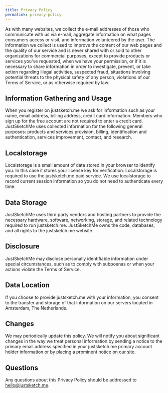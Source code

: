 ```yaml
---
title: Privacy Policy
permalink: privacy-policy
---
```


As with many websites, we collect the e-mail addresses of those who communicate with us via e-mail, aggregate information on what pages consumers access or visit, and information volunteered by the user. The information we collect is used to improve the content of our web pages and the quality of our service and is never shared with or sold to other organizations for commercial purposes, except to provide products or services you've requested, when we have your permission, or if it is necessary to share information in order to investigate, prevent, or take action regarding illegal activities, suspected fraud, situations involving potential threats to the physical safety of any person, violations of our Terms of Service, or as otherwise required by law.

## Information Gathering and Usage
When you register on justsketch.me we ask for information such as your name, email address, billing address, credit card information. Members who sign up for the free account are not required to enter a credit card.
JustSketchMe uses collected information for the following general purposes: products and services provision, billing, identification and authentication, services improvement, contact, and research.

## Localstorage
Localstorage is a small amount of data stored in your browser to identify you. In this case it stores your license key for verification. 
Localstorage is required to use the justsketch.me paid service.
We use localstorage to record current session information so you do not need to authenticate every time.

## Data Storage
JustSketchMe uses third party vendors and hosting partners to provide the necessary hardware, software, networking, storage, and related technology required to run justsketch.me. JustSketchMe owns the code, databases, and all rights to the justsketch.me website.

## Disclosure
JustSketchMe may disclose personally identifiable information under special circumstances, such as to comply with subpoenas or when your actions violate the Terms of Service.

## Data Location
If you choose to provide justsketch.me with your information, you consent to the transfer and storage of that information on our servers located in Amsterdam, The Netherlands.

## Changes
We may periodically update this policy. We will notify you about significant changes in the way we treat personal information by sending a notice to the primary email address specified in your justsketch.me primary account holder information or by placing a prominent notice on our site.

## Questions
Any questions about this Privacy Policy should be addressed to [hello@justsketch.me](mailto:hello@justsketch.me).